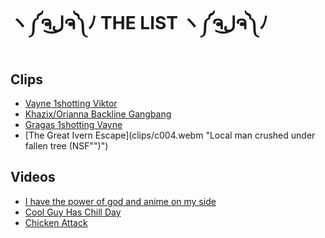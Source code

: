 # ヽ༼ຈل͜ຈ༽ﾉ THE LIST ヽ༼ຈل͜ຈ༽ﾉ

## Clips
- [Vayne 1shotting Viktor](clips/c001.webm "(gone sexual) (not clickb8)")
- [Khazix/Orianna Backline Gangbang](clips/c002.webm "Absolutely disgusting")
- [Gragas 1shotting Vayne](clips/c003.webm "Fat drunk bones vampire hunter (NSFW)")
- [The Great Ivern Escape](clips/c004.webm "Local man crushed under fallen tree (NSF"")")


## Videos
- [I have the power of god and anime on my side](https://www.youtube.com/watch?v=Tlwda9S58Lg "AAAHHHHHHHHHHH")
- [Cool Guy Has Chill Day](https://www.youtube.com/watch?v=4txVqr1eNwc "It's cool guy!")
- [Chicken Attack](https://www.youtube.com/watch?v=z8pknnncODo "GO CHICKEN GOOOOOOO")
